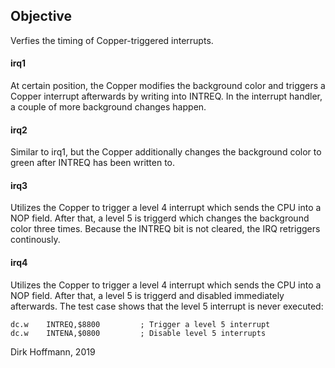 ## Objective

Verfies the timing of Copper-triggered interrupts.

#### irq1

At certain position, the Copper modifies the background color and triggers a Copper interrupt afterwards by writing into INTREQ. In the interrupt handler, a couple of more background changes happen.

#### irq2

Similar to irq1, but the Copper additionally changes the background color to green after INTREQ has been written to.

#### irq3

Utilizes the Copper to trigger a level 4 interrupt which sends the CPU into a NOP field. After that, a level 5 is triggerd which changes the background color three times. Because the INTREQ bit is not cleared, the IRQ retriggers continously.

#### irq4

Utilizes the Copper to trigger a level 4 interrupt which sends the CPU into a NOP field. After that, a level 5 is triggerd and disabled immediately afterwards. The test case shows that the level 5 interrupt is never executed: 

	dc.w 	INTREQ,$8800         ; Trigger a level 5 interrupt
	dc.w 	INTENA,$0800         ; Disable level 5 interrupts

Dirk Hoffmann, 2019